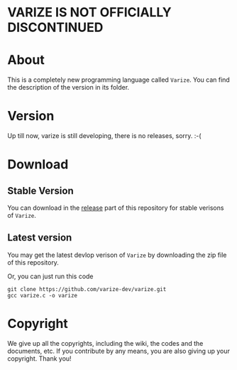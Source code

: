 # VARIZE IS NOT OFFICIALLY DISCONTINUED
# About
This is a completely new programming language called ``Varize``. You can find the description of the version in its folder.
# Version
Up till now, varize is still developing, there is no releases, sorry. :-(
# Download
## Stable Version
You can download in the [release](https://github.com/varize-dev/varize/releases) part of this repository for stable verisons of ``Varize``.
## Latest version
You may get the latest devlop verison of ``Varize`` by downloading the zip file of this repository.

Or, you can just run this code
```
git clone https://github.com/varize-dev/varize.git
gcc varize.c -o varize
```
# Copyright
We give up all the copyrights, including the wiki, the codes and the documents, etc. If you contribute by any means, you are also giving up your copyright. Thank you!
